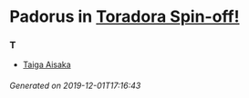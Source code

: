 # Padorus in [Toradora Spin-off!](https://myanimelist.net/manga/10550/Toradora_Spin-off)

### T
* [Taiga Aisaka](https://github.com/shadow578/Project-Padoru/blob/master/table-of-contents/characters/TaigaAisaka.md)

###### Generated on 2019-12-01T17:16:43
